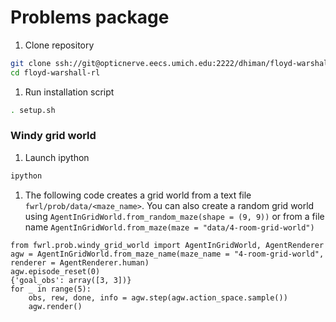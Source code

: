 # Problems package

1. Clone repository

``` bash
git clone ssh://git@opticnerve.eecs.umich.edu:2222/dhiman/floyd-warshall-rl.git
cd floyd-warshall-rl
```

1. Run installation script

``` bash
. setup.sh
```

### Windy grid world


1. Launch ipython

``` bash
ipython
```

1. The following code creates a grid world from a text file `fwrl/prob/data/<maze_name>`. You can also create a random grid world using  `AgentInGridWorld.from_random_maze(shape = (9, 9))` or from a file name `AgentInGridWorld.from_maze(maze = "data/4-room-grid-world")`


``` python3
from fwrl.prob.windy_grid_world import AgentInGridWorld, AgentRenderer
agw = AgentInGridWorld.from_maze_name(maze_name = "4-room-grid-world", renderer = AgentRenderer.human)
agw.episode_reset(0)
{'goal_obs': array([3, 3])}
for _ in range(5):
    obs, rew, done, info = agw.step(agw.action_space.sample())
    agw.render()
```


